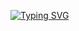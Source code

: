 [![Typing SVG](https://readme-typing-svg.demolab.com/?lines=Hello+Im+of+Spika;I+Love+Programming)](https://git.io/typing-svg)
